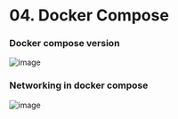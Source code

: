 # 04. Docker Compose

### Docker compose version

![image](https://user-images.githubusercontent.com/25337881/207853915-38c3751d-c134-460d-a7c4-3196d8d6f2f3.png)

### Networking in docker compose

![image](https://user-images.githubusercontent.com/25337881/207844922-dbc4f625-1933-4a9c-999b-65436b736ac3.png)

